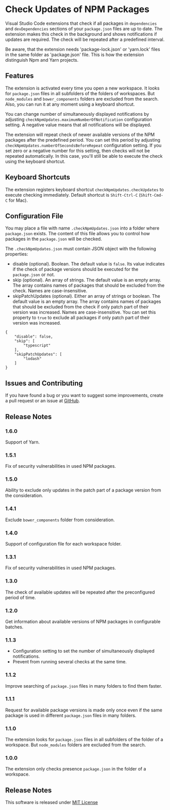 # Check Updates of NPM Packages

Visual Studio Code extensions that check if all packages in `dependencies` and `devDependencies` sections of your `package.json` files are up to date. The extension makes this check in the background and shows notifications if updates are required. The check will be repeated after a predefined interval.

Be aware, that the extension needs 'package-lock.json' or 'yarn.lock' files in the same folder as 'package.json' file. This is how the extension distinguish Npm and Yarn projects.

## Features

The extension is activated every time you open a new workspace. It looks for `package.json` files in all subfolders of the folders of workspaces. But `node_modules` and `bower_components` folders are excluded from the search. Also, you can run it at any moment using a keyboard shortcut.

You can change number of simultaneously displayed notifications by adjusting `checkNpmUpdates.maximumNumberOfNotification` configuration setting. A negative value means that all notifications will be displayed.

The extension will repeat check of newer available versions of the NPM packages after the predefined period. You can set this period by adjusting `checkNpmUpdates.numberOfSecondsBeforeRepeat` configuration setting. If you set zero or a negative number for this setting, then checks will not be repeated automatically. In this case, you'll still be able to execute the check using the keyboard shortcut.

## Keyboard Shortcuts

The extension registers keyboard shortcut `checkNpmUpdates.checkUpdates` to execute checking immediately. Default shortcut is `Shift-Ctrl-C` (`Shift-Cmd-C` for Mac).

## Configuration File

You may place a file with name `.checkNpmUpdates.json` into a folder where `package.json` exists. The content of this file allows you to control how packages in the `package.json` will be checked.

The `.checkNpmUpdates.json` must contain JSON object with the following properties:

* disable (optional). Boolean. The default value is `false`. Its value indicates if the check of package versions should be executed for the `package.json` or not.
* skip (optional). An array of strings. The default value is an empty array. The array contains names of packages that should be excluded from the check. Names are case-insensitive.
* skipPatchUpdates (optional). Either an array of strings or boolean. The default value is an empty array. The array contains names of packages that should be excluded from the check if only patch part of their version was increased. Names are case-insensitive. You can set this property to `true` to exclude all packages if only patch part of their version was increased.

```
{
    "disable": false,
    "skip": [
        "typescript"
    ],
    "skipPatchUpdates": [
        "lodash"
    ]
}
```

## Issues and Contributing

If you have found a bug or you want to suggest some improvements, create a pull request or an issue at [GitHub](https://github.com/yakimovim/vscode-check-npm-updates).

## Release Notes

### 1.6.0

Support of Yarn.

### 1.5.1

Fix of security vulnerabilities in used NPM packages.

### 1.5.0

Ability to exclude only updates in the patch part of a package version from the consideration.

### 1.4.1

Exclude `bower_components` folder from consideration.

### 1.4.0

Support of configuration file for each workspace folder.

### 1.3.1

Fix of security vulnerabilities in used NPM packages.

### 1.3.0

The check of available updates will be repeated after the preconfigured period of time.

### 1.2.0

Get information about available versions of NPM packages in configurable batches.

### 1.1.3

* Configuration setting to set the number of simultaneously displayed notifications.
* Prevent from running several checks at the same time.

### 1.1.2

Improve searching of `package.json` files in many folders to find them faster.

### 1.1.1

Request for available package versions is made only once even if the same package is used in different `package.json` files in many folders.

### 1.1.0

The extension looks for `package.json` files in all subfolders of the folder of a workspace. But `node_modules` folders are excluded from the search.

### 1.0.0

The extension only checks presence `package.json` in the folder of a workspace.

## Release Notes

This software is released under [MIT License](https://raw.githubusercontent.com/yakimovim/vscode-check-npm-updates/master/LICENSE)